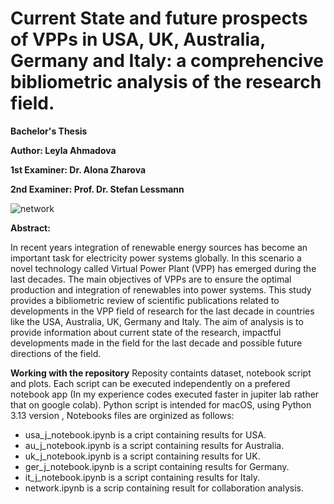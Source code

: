 # Current State and future prospects of VPPs in USA, UK, Australia, Germany and Italy: a comprehencive bibliometric analysis of the research field.


**Bachelor's Thesis** 

**Author: Leyla Ahmadova** 

**1st Examiner: Dr. Alona Zharova** 

**2nd Examiner: Prof. Dr. Stefan Lessmann**


![network](https://github.com/user-attachments/assets/703b3179-4b63-4560-b160-f18cd5be8f15)


**Abstract:**

In recent years integration of renewable energy sources has become an important task for electricity power systems  globally. In this scenario a novel technology called Virtual 
Power Plant (VPP) has emerged during the last decades. The main objectives of  VPPs are to ensure the optimal production and integration of renewables  into power systems. 
This study provides a bibliometric review of scientific publications related to developments in the VPP field of research for the last decade  in countries like the USA, Australia,
UK, Germany and Italy. The aim of analysis is to provide information about current state of the research, impactful developments made in the field for the last decade and possible 
future directions of the field. 


**Working with the repository**
Reposity containts  dataset, notebook script and plots. Each script can be executed independently on a prefered notebook app (In my experience codes executed faster in jupiter lab 
rather that on google colab). Python script is intended for macOS, using  Python 3.13 version , Notebooks files are orginized as follows:

- usa_j_notebook.ipynb is a cript containing results for USA.
- au_j_notebook.ipynb is a script containing results for Australia.
- uk_j_notebook.ipynb is a script containing results for UK.
- ger_j_notebook.ipynb is a script containing results for Germany.
- it_j_notebook.ipynb is a script containing results for Italy.
- network.ipynb is a scrip containing result for collaboration analysis.



